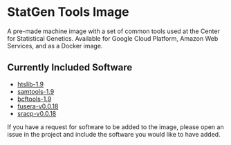 # StatGen Tools Image #

A pre-made machine image with a set of common tools used at the Center for Statistical Genetics. Available for Google Cloud Platform, Amazon Web Services, and as a Docker image.

## Currently Included Software ##

* [htslib-1.9](http://www.htslib.org)
* [samtools-1.9](http://www.htslib.org)
* [bcftools-1.9](http://www.htslib.org)
* [fusera-v0.0.18](https://github.com/mitre/fusera)
* [sracp-v0.0.18](https://github.com/mitre/fusera)

If you have a request for software to be added to the image, please open an issue in the project and include the software you would like to have added.
